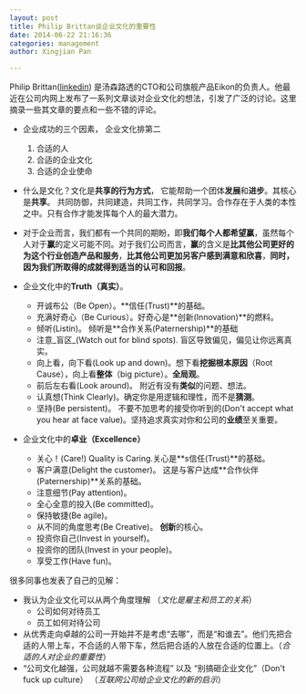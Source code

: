 ```yaml
---
layout: post
title: Philip Brittan谈企业文化的重要性
date: 2014-06-22 21:16:36
categories: management
author: Xingjian Pan

---
```



Philip Brittan([linkedin](http://www.linkedin.com/in/pbrittan)) 是汤森路透的CTO和公司旗舰产品Eikon的负责人。他最近在公司内网上发布了一系列文章谈对企业文化的想法，引发了广泛的讨论。这里摘录一些其文章的要点和一些不错的评论。



* 企业成功的三个因素， 企业文化排第二
	1. 合适的人
	2. 合适的企业文化
	3. 合适的企业使命
* 什么是文化？文化是**共享的行为方式**， 它能帮助一个团体**发展**和**进步**。其核心是**共享**。 共同防御，共同建造，共同工作，共同学习。合作存在于人类的本性之中。只有合作才能发挥每个人的最大潜力。
* 对于企业而言，我们都有一个共同的期盼，即**我们每个人都希望赢**，虽然每个人对于**赢**的定义可能不同。对于我们公司而言，**赢**的含义是**比其他公司更好的为这个行业创造产品和服务**，**比其他公司更加另客户感到满意和欣喜**，**同时，因为我们所取得的成就得到适当的认可和回报**。 
* 企业文化中的**Truth（真实）**。
	* 开诚布公（Be Open）。**信任(Trust)**的基础。
	* 充满好奇心（Be Curious）。好奇心是**创新(Innovation)**的燃料。
	* 倾听(Listin)。 倾听是**合作关系(Paternership)**的基础
	* 注意_盲区_(Watch out for blind spots). 盲区导致偏见，偏见让你远离真实。
	* 向上看，向下看(Look up and down)。想下看**挖掘根本原因**（Root Cause），向上看**整体**（big picture）。**全局观**。
	* 前后左右看(Look around)。 附近有没有**类似**的问题、想法。
	* 认真想(Think Clearly)。确定你是用逻辑和理性，而不是**猜测**。
	* 坚持(Be persistent)。 不要不加思考的接受你听到的(Don't accept what you hear at face value)。坚持追求真实对你和公司的**业绩**至关重要。	
	
* 企业文化中的**卓业（Excellence）**
	* 关心！(Care!) Quality is Caring.关心是**s信任(Trust)**的基础。
	* 客户满意(Delight the customer)。 这是与客户达成**合作伙伴(Paternership)**关系的基础。
	* 注意细节(Pay attention)。 
	* 全心全意的投入(Be committed)。
	* 保持敏捷(Be agile)。
	* 从不同的角度思考(Be Creative)。 **创新**的核心。
	* 投资你自己(Invest in yourself)。 
	* 投资你的团队(Invest in your people)。
	* 享受工作(Have fun)。
	
	
	
很多同事也发表了自己的见解：

* 我认为企业文化可以从两个角度理解 （*文化是雇主和员工的关系*）
	* 公司如何对待员工
	* 员工如何对待公司
* 从优秀走向卓越的公司一开始并不是考虑“去哪”，而是“和谁去”。他们先把合适的人带上车，不合适的人带下车，然后把合适的人放在合适的位置上。（*合适的人对企业的重要性*）
* “公司文化越强，公司就越不需要各种流程” 以及 “别搞砸企业文化”（Don't fuck up culture） （*互联网公司给企业文化的新的启示*）
